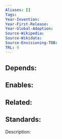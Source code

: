 ```yaml
---
Aliases: []
Tags: 
Year-Invention: 
Year-First-Release: 
Year-Global-Adoption: 
Source-Wikipedia: 
Source-Wikidata: 
Source-Envisioning-TDB: 
TRL: 9
---
```


Depends:
-
Enables:
-
Related:
-
Standards:
-
Description:
